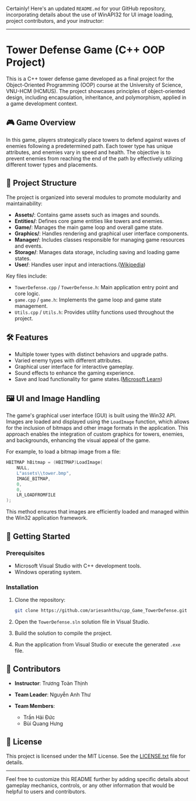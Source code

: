 Certainly! Here's an updated `README.md` for your GitHub repository, incorporating details about the use of WinAPI32 for UI image loading, project contributors, and your instructor:

---

# Tower Defense Game (C++ OOP Project)

This is a C++ tower defense game developed as a final project for the Object-Oriented Programming (OOP) course at the University of Science, VNU-HCM (HCMUS). The project showcases principles of object-oriented design, including encapsulation, inheritance, and polymorphism, applied in a game development context.

## 🎮 Game Overview

In this game, players strategically place towers to defend against waves of enemies following a predetermined path. Each tower type has unique attributes, and enemies vary in speed and health. The objective is to prevent enemies from reaching the end of the path by effectively utilizing different tower types and placements.

## 🧱 Project Structure

The project is organized into several modules to promote modularity and maintainability:

* **Assets/**: Contains game assets such as images and sounds.
* **Entities/**: Defines core game entities like towers and enemies.
* **Game/**: Manages the main game loop and overall game state.
* **Graphics/**: Handles rendering and graphical user interface components.
* **Manager/**: Includes classes responsible for managing game resources and events.
* **Storage/**: Manages data storage, including saving and loading game states.
* **User/**: Handles user input and interactions.([Wikipedia][1])

Key files include:

* `TowerDefense.cpp` / `TowerDefense.h`: Main application entry point and core logic.
* `game.cpp` / `game.h`: Implements the game loop and game state management.
* `Utils.cpp` / `Utils.h`: Provides utility functions used throughout the project.

## 🛠️ Features

* Multiple tower types with distinct behaviors and upgrade paths.
* Varied enemy types with different attributes.
* Graphical user interface for interactive gameplay.
* Sound effects to enhance the gaming experience.
* Save and load functionality for game states.([Microsoft Learn][2])

## 🖼️ UI and Image Handling

The game's graphical user interface (GUI) is built using the Win32 API. Images are loaded and displayed using the `LoadImage` function, which allows for the inclusion of bitmaps and other image formats in the application. This approach enables the integration of custom graphics for towers, enemies, and backgrounds, enhancing the visual appeal of the game.

For example, to load a bitmap image from a file:

```cpp
HBITMAP hBitmap = (HBITMAP)LoadImage(
    NULL,
    L"assets\\tower.bmp",
    IMAGE_BITMAP,
    0,
    0,
    LR_LOADFROMFILE
);
```



This method ensures that images are efficiently loaded and managed within the Win32 application framework.

## 🚀 Getting Started

### Prerequisites

* Microsoft Visual Studio with C++ development tools.
* Windows operating system.

### Installation

1. Clone the repository:

   ```bash
   git clone https://github.com/ariesanhthu/cpp_Game_TowerDefense.git
   ```



2. Open the `TowerDefense.sln` solution file in Visual Studio.

3. Build the solution to compile the project.

4. Run the application from Visual Studio or execute the generated `.exe` file.

## 👥 Contributors

* **Instructor**: Trương Toàn Thịnh
* **Team Leader**: Nguyễn Anh Thư
* **Team Members**:

  * Trần Hải Đức
  * Bùi Quang Hưng

## 📄 License

This project is licensed under the MIT License. See the [LICENSE.txt](LICENSE.txt) file for details.

---

Feel free to customize this README further by adding specific details about gameplay mechanics, controls, or any other information that would be helpful to users and contributors.

[1]: https://en.wikipedia.org/wiki/Direct2D?utm_source=chatgpt.com "Direct2D"
[2]: https://learn.microsoft.com/en-us/windows/win32/api/winuser/nf-winuser-loadimagea?utm_source=chatgpt.com "LoadImageA function (winuser.h) - Win32 apps - Learn Microsoft"
